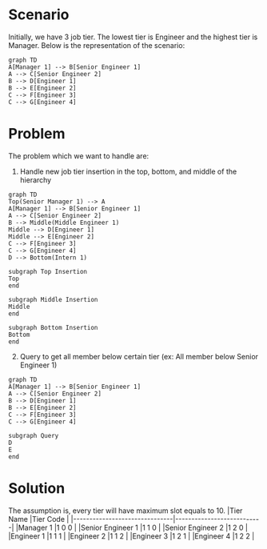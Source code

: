 # Scenario
Initially, we have 3 job tier. The lowest tier is Engineer and the highest tier is Manager. Below is the representation of the scenario: 
```mermaid
graph TD
A[Manager 1] --> B[Senior Engineer 1]
A --> C[Senior Engineer 2]
B --> D[Engineer 1]
B --> E[Engineer 2]
C --> F[Engineer 3]
C --> G[Engineer 4]
```

# Problem
The problem which we want to handle are:
1. Handle new job tier insertion in the top, bottom, and middle of the hierarchy
```mermaid
graph TD
Top(Senior Manager 1) --> A
A[Manager 1] --> B[Senior Engineer 1]
A --> C[Senior Engineer 2]
B --> Middle(Middle Engineer 1)
Middle --> D[Engineer 1]
Middle --> E[Engineer 2]
C --> F[Engineer 3]
C --> G[Engineer 4]
D --> Bottom(Intern 1)

subgraph Top Insertion
Top 
end

subgraph Middle Insertion
Middle
end

subgraph Bottom Insertion
Bottom
end
```
2. Query to get all member below certain tier 
(ex: All member below Senior Engineer 1)
```mermaid
graph TD
A[Manager 1] --> B[Senior Engineer 1]
A --> C[Senior Engineer 2]
B --> D[Engineer 1]
B --> E[Engineer 2]
C --> F[Engineer 3]
C --> G[Engineer 4]

subgraph Query
D
E
end
```

# Solution

The assumption is, every tier will have maximum slot equals to 10.
|Tier Name                      |Tier Code                  |
|-------------------------------|---------------------------|
|Manager 1			            |1 0 0            			|
|Senior Engineer 1           	|1 1 0						|
|Senior Engineer 2           	|1 2 0						|
|Engineer 1						|1 1 1						|
|Engineer 2						|1 1 2						|
|Engineer 3						|1 2 1						|
|Engineer 4						|1 2 2						|
